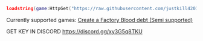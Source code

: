 ```lua
loadstring(game:HttpGet("https://raw.githubusercontent.com/justkill4201/RIChub/refs/heads/main/Loader"))()
```
Currently supported games:
[Create a Factory ](https://www.roblox.com/games/98632918083844/Create-a-Factory)
[Blood debt (Semi supported)](https://www.roblox.com/games/78041891124723/Blood-debt-Heat-of-battle)

GET KEY IN DISCORD https://discord.gg/xy3G5q8TKU
